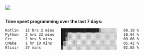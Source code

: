[![](https://img.shields.io/badge/discord-jonatsp%234844-7289DA?logo=discord)](https://discord.com/users/239510668687048717)

##
**Time spent programming over the last 7 days:**
<!--START_SECTION:waka-->
```text
Kotlin   15 hrs 2 mins   █████████████████▒░░░░░░░   69.18 % 
Python   2 hrs 22 mins   ██▓░░░░░░░░░░░░░░░░░░░░░░   10.94 % 
C++      2 hrs 5 mins    ██▒░░░░░░░░░░░░░░░░░░░░░░   09.66 % 
CMake    1 hr 10 mins    █▒░░░░░░░░░░░░░░░░░░░░░░░   05.42 % 
Elixir   37 mins         ▓░░░░░░░░░░░░░░░░░░░░░░░░   02.85 % 
```
<!--END_SECTION:waka-->
##
